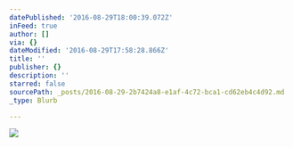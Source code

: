 ```yaml
---
datePublished: '2016-08-29T18:00:39.072Z'
inFeed: true
author: []
via: {}
dateModified: '2016-08-29T17:58:28.866Z'
title: ''
publisher: {}
description: ''
starred: false
sourcePath: _posts/2016-08-29-2b7424a8-e1af-4c72-bca1-cd62eb4c4d92.md
_type: Blurb

---
```

![](https://the-grid-user-content.s3-us-west-2.amazonaws.com/74e5d7cf-24df-40c9-93cb-f5ae6965b930.jpg)